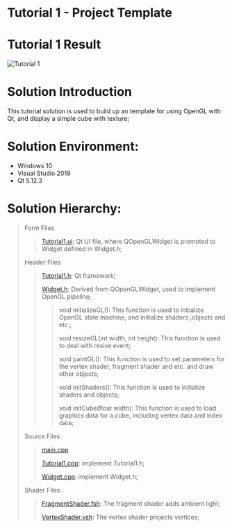 Tutorial 1 - Project Template
=============================

# Tutorial 1 Result
![Tutorial 1](https://github.com/jingyangcarl/QtOpenGLTutorials/blob/master/Code/Tutorial1/Tutorial1/result.jpg)

# Solution Introduction
This tutorial solution is used to build up an template for using OpenGL with Qt, and display a simple cube with texture;

# Solution Environment:
* Windows 10
* Visual Studio 2019
* Qt 5.12.3

# Solution Hierarchy:
> Form Files
>> [Tutorial1.ui](https://github.com/jingyangcarl/QtOpenGLTutorials/blob/master/Code/Tutorial1/Tutorial1/Tutorial1.ui): Qt UI file, where QOpenGLWidget is promoted to Widget defined in Widget.h;
>
> Header Files
>> [Tutorial1.h](https://github.com/jingyangcarl/QtOpenGLTutorials/blob/master/Code/Tutorial1/Tutorial1/Tutorial1.h): Qt framework;
>>
>> [Widget.h](https://github.com/jingyangcarl/QtOpenGLTutorials/blob/master/Code/Tutorial1/Tutorial1/Widget.h): Derived from QOpenGLWidget, used to implement OpenGL pipeline;
>>
>>> void initializeGL(): This function is used to initialize OpenGL state machine, and initialize shaders ,objects and etc.;
>>> 
>>> void resizeGL(int width, int height): This function is used to deal with resive event;
>>>
>>> void paintGL(): This function is used to set parameters for the vertex shader, fragment shader and etc. and draw other objects;
>>>
>>> void initShaders(): This function is used to initialize shaders and objects;
>>>
>>> void initCube(float width): This function is used to load graphics data for a cube, including vertex data and index data;
>>
>
> Source Files
>> [main.cpp](https://github.com/jingyangcarl/QtOpenGLTutorials/blob/master/Code/Tutorial1/Tutorial1/main.cpp)
>>
>> [Tutorial1.cpp](https://github.com/jingyangcarl/QtOpenGLTutorials/blob/master/Code/Tutorial1/Tutorial1/Tutorial1.cpp): implement Tutorial1.h;
>>
>> [Widget.cpp](https://github.com/jingyangcarl/QtOpenGLTutorials/blob/master/Code/Tutorial1/Tutorial1/Widget.cpp): implement Widget.h;
>
> Shader Files
>> [FragmentShader.fsh](https://github.com/jingyangcarl/QtOpenGLTutorials/blob/master/Code/Tutorial1/Tutorial1/FragmentShader.fsh): The fragment shader adds ambient light;
>>
>> [VertexShader.vsh](https://github.com/jingyangcarl/QtOpenGLTutorials/blob/master/Code/Tutorial1/Tutorial1/VertexShader.vsh): The vertex shader projects vertices;
>
